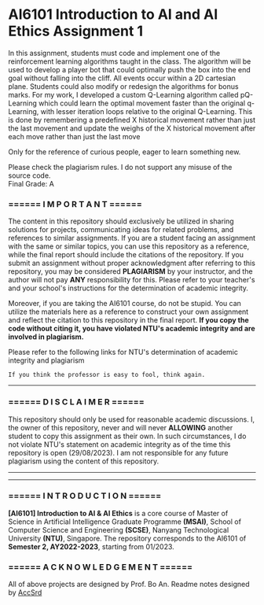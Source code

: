 # AI6101 Introduction to AI and AI Ethics Assignment 1

In this assignment, students must code and implement one of the reinforcement learning algorithms taught in the class. The algorithm will be used to develop a player bot that could optimally push the box into the end goal without falling into the cliff. All events occur within a 2D cartesian plane. Students could also modify or redesign the algorithms for bonus marks. For my work, I developed a custom Q-Learning algorithm called pQ-Learning which could learn the optimal movement faster than the original q-Learning, with lesser iteration loops relative to the original Q-Learning. This is done by remembering a predefined X historical movement rather than just the last movement and update the weighs of the X historical movement after each move rather than just the last move

Only for the reference of curious people, eager to learn something new.  

Please check the plagiarism rules. I do not support any misuse of the source code.  
Final Grade: A




### **====== I M P O R T A N T ======**

The content in this repository should exclusively be utilized in sharing solutions for projects, communicating ideas for related problems, and references to similar assignments. If you are a student facing an assignment with the same or similar topics, you can use this repository as a reference, while the final report should include the citations of the repository. If you submit an assignment without proper acknowledgment after referring to this repository, you may be considered **PLAGIARISM** by your instructor, and the author will not pay **ANY** responsibility for this. Please refer to your teacher's and your school's instructions for the determination of academic integrity.

Moreover, if you are taking the AI6101 course, do not be stupid. You can utilize the materials here as a reference to construct your own assignment and reflect the citation to this repository in the final report. **If you copy the code without citing it, you have violated NTU's academic integrity and are involved in plagiarism.**

Please refer to the following links for NTU's determination of academic integrity and plagiarism

    If you think the professor is easy to fool, think again.

---

### **====== D I S C L A I M E R ======**

This repository should only be used for reasonable academic discussions. I, the owner of this repository, never and will never **ALLOWING** another student to copy this assignment as their own. In such circumstances, I do not violate NTU's statement on academic integrity as of the time this repository is open (29/08/2023). I am not responsible for any future plagiarism using the content of this repository.

---
---

### **====== I N T R O D U C T I O N ======**

**[AI6101] Introduction to AI & AI Ethics** is a core course of Master of Science in Artificial Intelligence Graduate Programme **(MSAI)**, School of Computer Science and Engineering **(SCSE)**, Nanyang Technological University **(NTU)**, Singapore. The repository corresponds to the AI6101 of **Semester 2, AY2022-2023**, starting from 01/2023. 


### **====== A C K N O W L E D G E M E N T ======**

All of above projects are designed by Prof. Bo An. Readme notes designed by [AccSrd](https://github.com/AccSrd)
